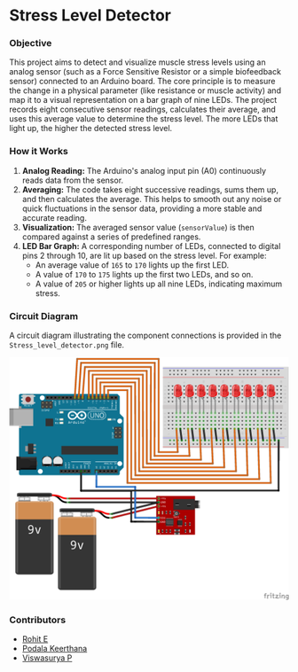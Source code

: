 # Stress Level Detector

### Objective

This project aims to detect and visualize muscle stress levels using an analog sensor (such as a Force Sensitive Resistor or a simple biofeedback sensor) connected to an Arduino board. The core principle is to measure the change in a physical parameter (like resistance or muscle activity) and map it to a visual representation on a bar graph of nine LEDs. The project records eight consecutive sensor readings, calculates their average, and uses this average value to determine the stress level. The more LEDs that light up, the higher the detected stress level.

### How it Works

1.  **Analog Reading:** The Arduino's analog input pin (A0) continuously reads data from the sensor.
2.  **Averaging:** The code takes eight successive readings, sums them up, and then calculates the average. This helps to smooth out any noise or quick fluctuations in the sensor data, providing a more stable and accurate reading.
3.  **Visualization:** The averaged sensor value (`sensorValue`) is then compared against a series of predefined ranges.
4.  **LED Bar Graph:** A corresponding number of LEDs, connected to digital pins 2 through 10, are lit up based on the stress level. For example:
    * An average value of `165` to `170` lights up the first LED.
    * A value of `170` to `175` lights up the first two LEDs, and so on.
    * A value of `205` or higher lights up all nine LEDs, indicating maximum stress.

### Circuit Diagram

A circuit diagram illustrating the component connections is provided in the `Stress_level_detector.png` file.

![Circuit diagram for the stress level detector](Stress_level_detector.png)

### Contributors

* [Rohit E](https://github.com/rohit-373)
* [Podala Keerthana](https://github.com/Keerthana-0105)
* [Viswasurya P](https://github.com/pvs333)
